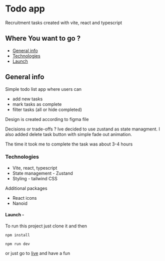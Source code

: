 # Todo app

Recruitment tasks created with vite, react and typescript

## Where You want to go ?

- [General info](#general-info)
- [Technologies](#technologies)
- [Launch](#launch)

## General info

Simple todo list app where users can

- add new tasks
- mark tasks as complete
- filter tasks (all or hide completed)

Design is created according to figma file

Decisions or trade-offs ?
Ive decided to use zustand as state managment. I also added delete task button with simple fade out animation.

The time it took me to complete the task was about 3-4 hours

### Technologies

- Vite, react, typescript
- State management - Zustand
- Styling - tailwind CSS

Additional packages

- React icons
- Nanoid

#### Launch -

To run this project just clone it and then

```
npm install
```

```
npm run dev
```

or just go to [live](https://github.com/siemacotam/todo-app) and have a fun
